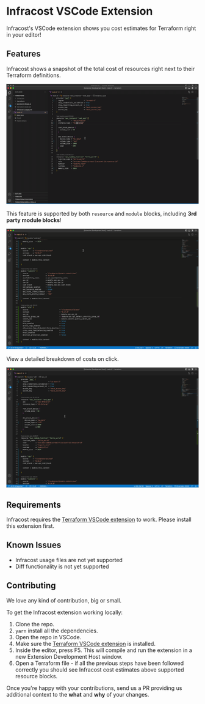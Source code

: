 # Infracost VSCode Extension

Infracost's VSCode extension shows you cost estimates for Terraform right in your editor!

## Features

Infracost shows a snapshot of the total cost of resources right next to their Terraform definitions.

![](./.github/assets/resource-costs.gif)

This feature is supported by both `resource` and `module` blocks, including **3rd party module blocks**!

![](./.github/assets/module-support.gif)

View a detailed breakdown of costs on click. 

![](./.github/assets/cost-webview.gif)


## Requirements

Infracost requires the [Terraform VSCode extension](https://marketplace.visualstudio.com/items?itemName=HashiCorp.terraform) to work. Please install this extension first. 

## Known Issues

* Infracost usage files are not yet supported
* Diff functionality is not yet supported

## Contributing

We love any kind of contribution, big or small.

To get the Infracost extension working locally:

1. Clone the repo.
2. `yarn` install all the dependencies.
3. Open the repo in VSCode.
4. Make sure the [Terraform VSCode extension](https://marketplace.visualstudio.com/items?itemName=HashiCorp.terraform) is installed.
5. Inside the editor, press F5. This will compile and run the extension in a new Extension Development Host window.
6. Open a Terraform file - if all the previous steps have been followed correctly you should see Infracost cost estimates above supported resource blocks.

Once you're happy with your contributions, send us a PR providing us additional context to the **what** and **why** of your changes.
